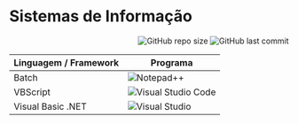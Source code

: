 # Sistemas de Informação

<p align="right">
    <img alt="GitHub repo size" src="https://img.shields.io/github/repo-size/BiancaFSilva/ISI002">
    <img alt="GitHub last commit" src="https://img.shields.io/github/last-commit/BiancaFSilva/ISI002">
</p>

| Linguagem / Framework  | Programa                                                                          |
|------------------------|-----------------------------------------------------------------------------------|
| Batch                  | ![Notepad++](https://img.shields.io/badge/Notepad++-90E59A.svg?style=for-the-badge&logo=notepad%2b%2b&logoColor=black)    |
| VBScript               | ![Visual Studio Code](https://img.shields.io/badge/Visual%20Studio%20Code-0078d7.svg?style=for-the-badge&logo=visual-studio-code&logoColor=white) |
| Visual Basic .NET      | ![Visual Studio](https://img.shields.io/badge/Visual%20Studio-5C2D91.svg?style=for-the-badge&logo=visual-studio&logoColor=white) |
